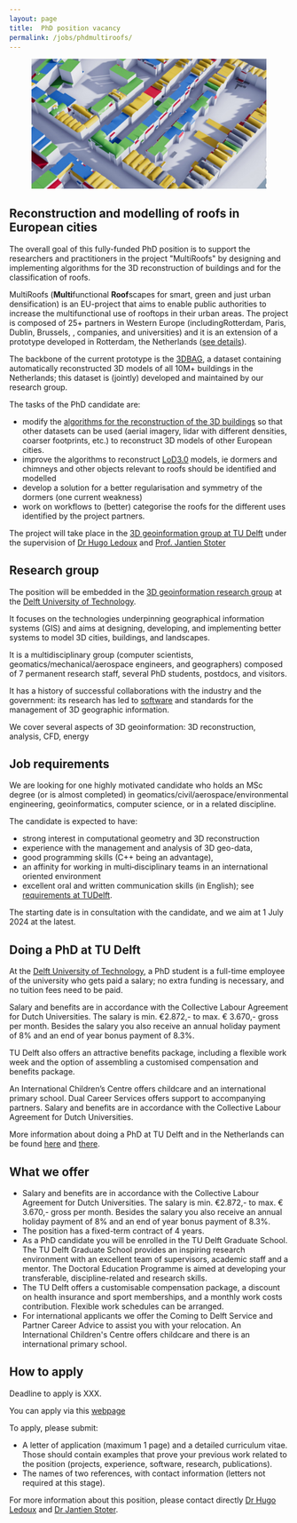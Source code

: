```yaml
---
layout: page
title:  PhD position vacancy
permalink: /jobs/phdmultiroofs/
---
```


<figure class="image">
  <img src="cover.jpg" width="600">
</figure>

## Reconstruction and modelling of roofs in European cities 

The overall goal of this fully-funded PhD position is to support the researchers and practitioners in the project "MultiRoofs" by designing and implementing algorithms for the 3D reconstruction of buildings and for the classification of roofs.


MultiRoofs (**Multi**functional **Roof**scapes for smart, green and just urban densification) is an EU-project that aims to enable public authorities to increase the multifunctional use of rooftops in their urban areas.
The project is composed of 25+ partners in Western Europe (includingRotterdam, Paris, Dublin, Brussels, , companies, and universities) and it is an extension of a prototype developed in Rotterdam, the Netherlands ([see details](https://mvrdv.com/news/4290/mvrdv-launches-roofscape-a-new-software-to-help-reimagine-rotterdams-rooftops)).

The backbone of the current prototype is the [3DBAG](https://3dbag.nl), a dataset containing automatically reconstructed 3D models of all 10M+ buildings in the Netherlands; this dataset is (jointly) developed and maintained by our research group.

The tasks of the PhD candidate are:

* modify the [algorithms for the reconstruction of the 3D buildings](https://github.com/3DBAG/roofer) so that other datasets can be used (aerial imagery, lidar with different densities, coarser footprints, etc.) to reconstruct 3D models of other European cities.
* improve the algorithms to reconstruct [LoD3.0](https://3d.bk.tudelft.nl/lod/) models, ie dormers and chimneys and other objects relevant to roofs should be identified and modelled
* develop a solution for a better regularisation and symmetry of the dormers (one current weakness)
* work on workflows to (better) categorise the roofs for the different uses identified by the project partners.

The project will take place in the [3D geoinformation group at TU Delft](https://3d.bk.tudelft.nl) under the supervision of [Dr Hugo Ledoux](https://3d.bk.tudelft.nl/hledoux) and [Prof. Jantien Stoter](https://3d.bk.tudelft.nl/jstoter)



## Research group

The position will be embedded in the [3D geoinformation research group](https://3d.bk.tudelft.nl) at the [Delft University of Technology](https://tudelft.nl).


It focuses on the technologies underpinning geographical information systems (GIS) and aims at designing, developing, and implementing better systems to model 3D cities, buildings, and landscapes.


It is a multidisciplinary group (computer scientists, geomatics/mechanical/aerospace engineers, and geographers) composed of 7 permanent research staff, several PhD students, postdocs, and visitors.


It has a history of successful collaborations with the industry and the government: its research has led to [software](https://github.com/tudelft3d) and standards for the management of 3D geographic information.


We cover several aspects of 3D geoinformation: 3D reconstruction, analysis, CFD, energy


<!-- TODO: this section is incomplete! -->




## Job requirements

We are looking for one highly motivated candidate who holds an MSc degree (or is almost completed) in geomatics/civil/aerospace/environmental engineering, geoinformatics, computer science, or in a related discipline. 

The candidate is expected to have:

* strong interest in computational geometry and 3D reconstruction
* experience with the management and analysis of 3D geo-data, 
* good programming skills (C++ being an advantage), 
* an affinity for working in multi‐disciplinary teams in an international oriented environment
* excellent oral and written communication skills (in English); see [requirements at TUDelft](https://www.tudelft.nl/onderwijs/opleidingen/phd/admission). 

The starting date is in consultation with the candidate, and we aim at 1 July 2024 at the latest.



## Doing a PhD at TU Delft

At the [Delft University of Technology](https://tudelft.nl), a PhD student is a full-time employee of the university who gets paid a salary; no extra funding is necessary, and no tuition fees need to be paid.

Salary and benefits are in accordance with the Collective Labour Agreement for Dutch Universities.
The salary is min. €2.872,- to max. € 3.670,- gross per month. Besides the salary you also receive an annual holiday payment of 8% and an end of year bonus payment of 8.3%.

TU Delft also offers an attractive benefits package, including a flexible work week and the option of assembling a customised compensation and benefits package.

An International Children’s Centre offers childcare and an international primary school. Dual Career Services offers support to accompanying partners. Salary and benefits are in accordance with the Collective Labour Agreement for Dutch Universities.

More information about doing a PhD at TU Delft and in the Netherlands can be found [here](http://www.graduateschool.tudelft.nl) and [there](https://www.studyinnl.org/dutch-education/phd).



## What we offer

* Salary and benefits are in accordance with the Collective Labour Agreement for Dutch Universities. The salary is min. €2.872,- to max. € 3.670,- gross per month. Besides the salary you also receive an annual holiday payment of 8% and an end of year bonus payment of 8.3%. 
* The position has a fixed-term contract of 4 years.
* As a PhD candidate you will be enrolled in the TU Delft Graduate School. The TU Delft Graduate School provides an inspiring research environment with an excellent team of supervisors, academic staff and a mentor. The Doctoral Education Programme is aimed at developing your transferable, discipline-related and research skills.
* The TU Delft offers a customisable compensation package, a discount on health insurance and sport memberships, and a monthly work costs contribution. Flexible work schedules can be arranged.
* For international applicants we offer the Coming to Delft Service and Partner Career Advice to assist you with your relocation. An International Children's Centre offers childcare and there is an international primary school.

## How to apply

<div class="alert alert-info" role="alert">
Deadline to apply is XXX.
</div>

<!-- TODO: add deadline -->

You can apply via this [webpage](https://3d.bk.tudelft.nl)

<!-- TODO: add URL to apply -->


To apply, please submit:
* A letter of application (maximum 1 page) and a detailed curriculum vitae. Those should contain examples that prove your previous work related to the position (projects, experience, software, research, publications).
* The names of two references, with contact information (letters not required at this stage).

For more information about this position, please contact directly [Dr Hugo Ledoux](https://3d.bk.tudelft.nl/hledoux) and [Dr Jantien Stoter](https://3d.bk.tudelft.nl/jstoter).


